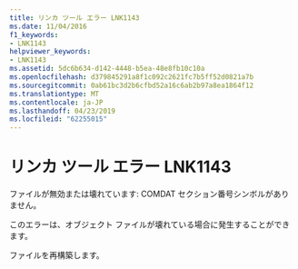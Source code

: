 ```yaml
---
title: リンカ ツール エラー LNK1143
ms.date: 11/04/2016
f1_keywords:
- LNK1143
helpviewer_keywords:
- LNK1143
ms.assetid: 5dc6b634-d142-4448-b5ea-48e8fb10c10a
ms.openlocfilehash: d379845291a8f1c092c2621fc7b5ff52d0821a7b
ms.sourcegitcommit: 0ab61bc3d2b6cfbd52a16c6ab2b97a8ea1864f12
ms.translationtype: MT
ms.contentlocale: ja-JP
ms.lasthandoff: 04/23/2019
ms.locfileid: "62255015"
---
```

# <a name="linker-tools-error-lnk1143"></a>リンカ ツール エラー LNK1143

ファイルが無効または壊れています: COMDAT セクション番号シンボルがありません。

このエラーは、オブジェクト ファイルが壊れている場合に発生することができます。

ファイルを再構築します。